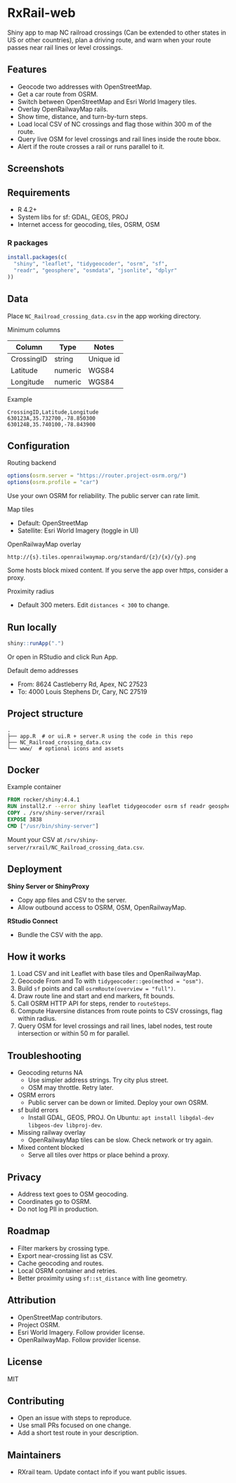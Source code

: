 # RxRail-web

Shiny app to map NC railroad crossings (Can be extended to other states in US or other countries), plan a driving route, and warn when your route passes near rail lines or level crossings.

## Features
- Geocode two addresses with OpenStreetMap.
- Get a car route from OSRM.
- Switch between OpenStreetMap and Esri World Imagery tiles.
- Overlay OpenRailwayMap rails.
- Show time, distance, and turn-by-turn steps.
- Load local CSV of NC crossings and flag those within 300 m of the route.
- Query live OSM for level crossings and rail lines inside the route bbox.
- Alert if the route crosses a rail or runs parallel to it.

## Screenshots


## Requirements
- R 4.2+
- System libs for sf: GDAL, GEOS, PROJ
- Internet access for geocoding, tiles, OSRM, OSM

### R packages
```r
install.packages(c(
  "shiny", "leaflet", "tidygeocoder", "osrm", "sf",
  "readr", "geosphere", "osmdata", "jsonlite", "dplyr"
))
```

## Data
Place `NC_Railroad_crossing_data.csv` in the app working directory.

Minimum columns

| Column     | Type    | Notes   |
|------------|---------|---------|
| CrossingID | string  | Unique id |
| Latitude   | numeric | WGS84   |
| Longitude  | numeric | WGS84   |

Example
```csv
CrossingID,Latitude,Longitude
630123A,35.732700,-78.850300
630124B,35.740100,-78.843900
```

## Configuration
Routing backend
```r
options(osrm.server = "https://router.project-osrm.org/")
options(osrm.profile = "car")
```
Use your own OSRM for reliability. The public server can rate limit.

Map tiles
- Default: OpenStreetMap
- Satellite: Esri World Imagery (toggle in UI)

OpenRailwayMap overlay
```
http://{s}.tiles.openrailwaymap.org/standard/{z}/{x}/{y}.png
```
Some hosts block mixed content. If you serve the app over https, consider a proxy.

Proximity radius
- Default 300 meters. Edit `distances < 300` to change.

## Run locally
```r
shiny::runApp(".")
```
Or open in RStudio and click Run App.

Default demo addresses
- From: 8624 Castleberry Rd, Apex, NC 27523
- To: 4000 Louis Stephens Dr, Cary, NC 27519

## Project structure
```
.
├── app.R  # or ui.R + server.R using the code in this repo
├── NC_Railroad_crossing_data.csv
└── www/  # optional icons and assets
```

## Docker
Example container
```dockerfile
FROM rocker/shiny:4.4.1
RUN install2.r --error shiny leaflet tidygeocoder osrm sf readr geosphere osmdata jsonlite dplyr
COPY . /srv/shiny-server/rxrail
EXPOSE 3838
CMD ["/usr/bin/shiny-server"]
```
Mount your CSV at `/srv/shiny-server/rxrail/NC_Railroad_crossing_data.csv`.

## Deployment
**Shiny Server or ShinyProxy**
- Copy app files and CSV to the server.
- Allow outbound access to OSRM, OSM, OpenRailwayMap.

**RStudio Connect**
- Bundle the CSV with the app.

## How it works
1. Load CSV and init Leaflet with base tiles and OpenRailwayMap.
2. Geocode From and To with `tidygeocoder::geo(method = "osm")`.
3. Build `sf` points and call `osrmRoute(overview = "full")`.
4. Draw route line and start and end markers, fit bounds.
5. Call OSRM HTTP API for steps, render to `routeSteps`.
6. Compute Haversine distances from route points to CSV crossings, flag within radius.
7. Query OSM for level crossings and rail lines, label nodes, test route intersection or within 50 m for parallel.

## Troubleshooting
- Geocoding returns NA
  - Use simpler address strings. Try city plus street.
  - OSM may throttle. Retry later.
- OSRM errors
  - Public server can be down or limited. Deploy your own OSRM.
- sf build errors
  - Install GDAL, GEOS, PROJ. On Ubuntu: `apt install libgdal-dev libgeos-dev libproj-dev`.
- Missing railway overlay
  - OpenRailwayMap tiles can be slow. Check network or try again.
- Mixed content blocked
  - Serve all tiles over https or place behind a proxy.

## Privacy
- Address text goes to OSM geocoding.
- Coordinates go to OSRM.
- Do not log PII in production.

## Roadmap
- Filter markers by crossing type.
- Export near-crossing list as CSV.
- Cache geocoding and routes.
- Local OSRM container and retries.
- Better proximity using `sf::st_distance` with line geometry.

## Attribution
- OpenStreetMap contributors.
- Project OSRM.
- Esri World Imagery. Follow provider license.
- OpenRailwayMap. Follow provider license.

## License
MIT

## Contributing
- Open an issue with steps to reproduce.
- Use small PRs focused on one change.
- Add a short test route in your description.

## Maintainers
- RXrail team. Update contact info if you want public issues.

